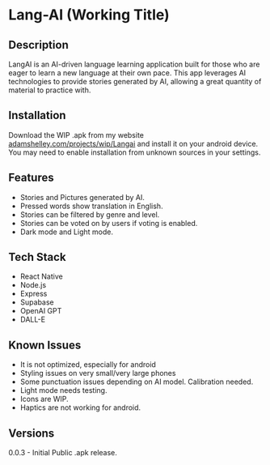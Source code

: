 # Lang-AI (Working Title)

## Description
LangAI is an AI-driven language learning application built for those who are eager to learn a new language at their own pace. This app leverages AI technologies to provide stories generated by AI, allowing a great quantity of material to practice with. 


## Installation
Download the WIP .apk from my website [adamshelley.com/projects/wip/Langai](https://adamshelley.com/projects/wip/Langai) and install it on your android device. You may need to enable installation from unknown sources in your settings.

## Features
- Stories and Pictures generated by AI.
- Pressed words show translation in English.
- Stories can be filtered by genre and level.
- Stories can be voted on by users if voting is enabled.
- Dark mode and Light mode.

## Tech Stack
- React Native
- Node.js
- Express
- Supabase
- OpenAI GPT
- DALL-E

## Known Issues
- It is not optimized, especially for android
- Styling issues on very small/very large phones
- Some punctuation issues depending on AI model. Calibration needed.
- Light mode needs testing.
- Icons are WIP.
- Haptics are not working for android.

## Versions
0.0.3 - Initial Public .apk release.




